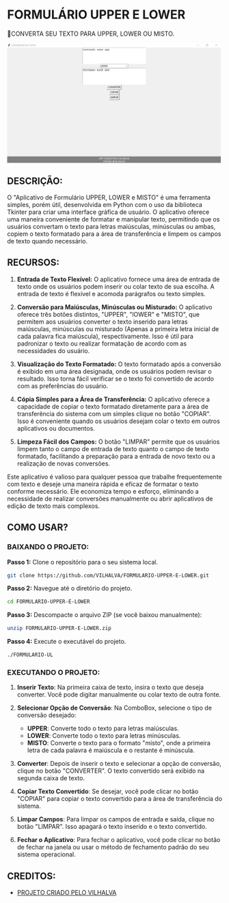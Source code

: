 # FORMULÁRIO UPPER E LOWER
🎈CONVERTA SEU TEXTO PARA UPPER, LOWER OU MISTO.

<img src="FOTO.png" align="center" width="500"> <br>

## DESCRIÇÃO:
O "Aplicativo de Formulário UPPER, LOWER e MISTO" é uma ferramenta simples, porém útil, desenvolvida em Python com o uso da biblioteca Tkinter para criar uma interface gráfica de usuário. O aplicativo oferece uma maneira conveniente de formatar e manipular texto, permitindo que os usuários convertam o texto para letras maiúsculas, minúsculas ou ambas, copiem o texto formatado para a área de transferência e limpem os campos de texto quando necessário.

## RECURSOS:
1. **Entrada de Texto Flexível:** O aplicativo fornece uma área de entrada de texto onde os usuários podem inserir ou colar texto de sua escolha. A entrada de texto é flexível e acomoda parágrafos ou texto simples.

2. **Conversão para Maiúsculas, Minúsculas ou Misturado:** O aplicativo oferece três botões distintos, "UPPER", "lOWER" e "MISTO", que permitem aos usuários converter o texto inserido para letras maiúsculas, minúsculas ou misturado (Apenas a primeira letra inicial de cada palavra fica maiúscula), respectivamente. Isso é útil para padronizar o texto ou realizar formatação de acordo com as necessidades do usuário.

3. **Visualização do Texto Formatado:** O texto formatado após a conversão é exibido em uma área designada, onde os usuários podem revisar o resultado. Isso torna fácil verificar se o texto foi convertido de acordo com as preferências do usuário.

4. **Cópia Simples para a Área de Transferência:** O aplicativo oferece a capacidade de copiar o texto formatado diretamente para a área de transferência do sistema com um simples clique no botão "COPIAR". Isso é conveniente quando os usuários desejam colar o texto em outros aplicativos ou documentos.

5. **Limpeza Fácil dos Campos:** O botão "LIMPAR" permite que os usuários limpem tanto o campo de entrada de texto quanto o campo de texto formatado, facilitando a preparação para a entrada de novo texto ou a realização de novas conversões.

Este aplicativo é valioso para qualquer pessoa que trabalhe frequentemente com texto e deseje uma maneira rápida e eficaz de formatar o texto conforme necessário. Ele economiza tempo e esforço, eliminando a necessidade de realizar conversões manualmente ou abrir aplicativos de edição de texto mais complexos.

## COMO USAR?
### BAIXANDO O PROJETO:
**Passo 1:** Clone o repositório para o seu sistema local.

```bash
git clone https://github.com/VILHALVA/FORMULARIO-UPPER-E-LOWER.git
```

**Passo 2:** Navegue até o diretório do projeto.

```bash
cd FORMULARIO-UPPER-E-LOWER
```

**Passo 3:** Descompacte o arquivo ZIP (se você baixou manualmente):

```bash
unzip FORMULARIO-UPPER-E-LOWER.zip
```

**Passo 4:** Execute o executável do projeto.

```bash
./FORMULARIO-UL
```
### EXECUTANDO O PROJETO:
1. **Inserir Texto**: Na primeira caixa de texto, insira o texto que deseja converter. Você pode digitar manualmente ou colar texto de outra fonte.

2. **Selecionar Opção de Conversão**: Na ComboBox, selecione o tipo de conversão desejado:
   - **UPPER**: Converte todo o texto para letras maiúsculas.
   - **LOWER**: Converte todo o texto para letras minúsculas.
   - **MISTO**: Converte o texto para o formato "misto", onde a primeira letra de cada palavra é maiúscula e o restante é minúscula.

3. **Converter**: Depois de inserir o texto e selecionar a opção de conversão, clique no botão "CONVERTER". O texto convertido será exibido na segunda caixa de texto.

4. **Copiar Texto Convertido**: Se desejar, você pode clicar no botão "COPIAR" para copiar o texto convertido para a área de transferência do sistema.

5. **Limpar Campos**: Para limpar os campos de entrada e saída, clique no botão "LIMPAR". Isso apagará o texto inserido e o texto convertido.

6. **Fechar o Aplicativo**: Para fechar o aplicativo, você pode clicar no botão de fechar na janela ou usar o método de fechamento padrão do seu sistema operacional.

## CREDITOS:
- [PROJETO CRIADO PELO VILHALVA](https://github.com/VILHALVA)


